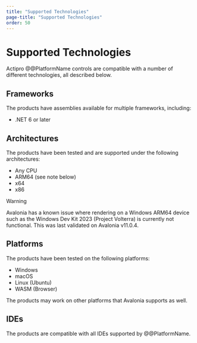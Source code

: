 ```yaml
---
title: "Supported Technologies"
page-title: "Supported Technologies"
order: 50
---
```

# Supported Technologies

Actipro @@PlatformName controls are compatible with a number of different technologies, all described below.

## Frameworks

The products have assemblies available for multiple frameworks, including:

- .NET 6 or later

## Architectures

The products have been tested and are supported under the following architectures:

- Any CPU
- ARM64 (see note below)
- x64
- x86

> [!WARNING]
> Avalonia has a known issue where rendering on a Windows ARM64 device such as the Windows Dev Kit 2023 (Project Volterra) is currently not functional.  This was last validated on Avalonia v11.0.4.

## Platforms

The products have been tested on the following platforms:

- Windows
- macOS
- Linux (Ubuntu)
- WASM (Browser)

The products may work on other platforms that Avalonia supports as well.

## IDEs

The products are compatible with all IDEs supported by @@PlatformName.
